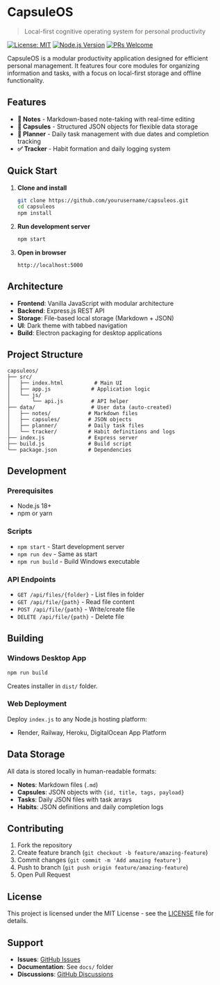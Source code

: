 # CapsuleOS

> Local-first cognitive operating system for personal productivity

[![License: MIT](https://img.shields.io/badge/License-MIT-yellow.svg)](https://opensource.org/licenses/MIT)
[![Node.js Version](https://img.shields.io/badge/node-%3E%3D18.0.0-brightgreen.svg)](https://nodejs.org/)
[![PRs Welcome](https://img.shields.io/badge/PRs-welcome-brightgreen.svg)](http://makeapullrequest.com)

CapsuleOS is a modular productivity application designed for efficient personal management. It features four core modules for organizing information and tasks, with a focus on local-first storage and offline functionality.

## Features

- **📝 Notes** - Markdown-based note-taking with real-time editing
- **🧩 Capsules** - Structured JSON objects for flexible data storage
- **📅 Planner** - Daily task management with due dates and completion tracking
- **✅ Tracker** - Habit formation and daily logging system

## Quick Start

1. **Clone and install**
   ```bash
   git clone https://github.com/yourusername/capsuleos.git
   cd capsuleos
   npm install
   ```

2. **Run development server**
   ```bash
   npm start
   ```

3. **Open in browser**
   ```
   http://localhost:5000
   ```

## Architecture

- **Frontend**: Vanilla JavaScript with modular architecture
- **Backend**: Express.js REST API
- **Storage**: File-based local storage (Markdown + JSON)
- **UI**: Dark theme with tabbed navigation
- **Build**: Electron packaging for desktop applications

## Project Structure

```
capsuleos/
├── src/
│   ├── index.html          # Main UI
│   ├── app.js             # Application logic
│   └── js/
│       └── api.js         # API helper
├── data/                  # User data (auto-created)
│   ├── notes/            # Markdown files
│   ├── capsules/         # JSON objects
│   ├── planner/          # Daily task files
│   └── tracker/          # Habit definitions and logs
├── index.js              # Express server
├── build.js              # Build script
└── package.json          # Dependencies
```

## Development

### Prerequisites
- Node.js 18+
- npm or yarn

### Scripts
- `npm start` - Start development server
- `npm run dev` - Same as start
- `npm run build` - Build Windows executable

### API Endpoints
- `GET /api/files/{folder}` - List files in folder
- `GET /api/file/{path}` - Read file content
- `POST /api/file/{path}` - Write/create file
- `DELETE /api/file/{path}` - Delete file

## Building

### Windows Desktop App
```bash
npm run build
```
Creates installer in `dist/` folder.

### Web Deployment
Deploy `index.js` to any Node.js hosting platform:
- Render, Railway, Heroku, DigitalOcean App Platform

## Data Storage

All data is stored locally in human-readable formats:
- **Notes**: Markdown files (`.md`)
- **Capsules**: JSON objects with `{id, title, tags, payload}`
- **Tasks**: Daily JSON files with task arrays
- **Habits**: JSON definitions and daily completion logs

## Contributing

1. Fork the repository
2. Create feature branch (`git checkout -b feature/amazing-feature`)
3. Commit changes (`git commit -m 'Add amazing feature'`)
4. Push to branch (`git push origin feature/amazing-feature`)
5. Open Pull Request

## License

This project is licensed under the MIT License - see the [LICENSE](LICENSE) file for details.

## Support

- **Issues**: [GitHub Issues](https://github.com/yourusername/capsuleos/issues)
- **Documentation**: See `docs/` folder
- **Discussions**: [GitHub Discussions](https://github.com/yourusername/capsuleos/discussions)